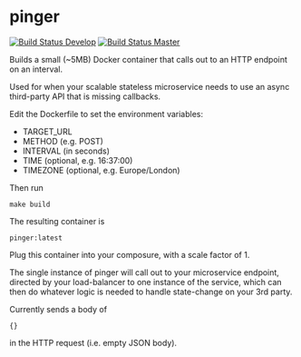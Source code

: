# pinger

[![Build Status Develop](https://travis-ci.org/johnpeterharvey/pinger.svg?branch=develop)](https://travis-ci.org/johnpeterharvey/pinger)
[![Build Status Master](https://travis-ci.org/johnpeterharvey/pinger.svg?branch=master)](https://travis-ci.org/johnpeterharvey/pinger)

Builds a small (~5MB) Docker container that calls out to an HTTP endpoint on an interval.


Used for when your scalable stateless microservice needs to use an async third-party API that is missing callbacks.

Edit the Dockerfile to set the environment variables:

  * TARGET_URL
  * METHOD (e.g. POST)
  * INTERVAL (in seconds)
  * TIME (optional, e.g. 16:37:00)
  * TIMEZONE (optional, e.g. Europe/London)

Then run

    make build

The resulting container is

    pinger:latest

Plug this container into your composure, with a scale factor of 1.

The single instance of pinger will call out to your microservice endpoint, directed by your load-balancer to one instance of the service, which can then do whatever logic is needed to handle state-change on your 3rd party.

Currently sends a body of

    {}

in the HTTP request (i.e. empty JSON body).
